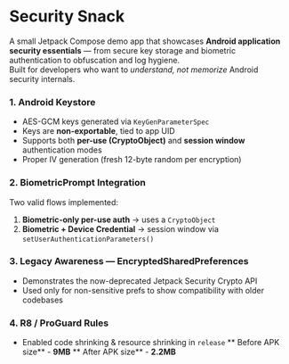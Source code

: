 # Security Snack

A small Jetpack Compose demo app that showcases **Android application security essentials** — from secure key storage and biometric authentication to obfuscation and log hygiene.  
Built for developers who want to *understand, not memorize* Android security internals.

### 1. Android Keystore
- AES-GCM keys generated via `KeyGenParameterSpec`
- Keys are **non-exportable**, tied to app UID
- Supports both **per-use (CryptoObject)** and **session window** authentication modes
- Proper IV generation (fresh 12-byte random per encryption)

### 2. BiometricPrompt Integration
Two valid flows implemented:
1. **Biometric-only per-use auth** → uses a `CryptoObject`
2. **Biometric + Device Credential** → session window via `setUserAuthenticationParameters()`


### 3. Legacy Awareness — EncryptedSharedPreferences
- Demonstrates the now-deprecated Jetpack Security Crypto API
- Used only for non-sensitive prefs to show compatibility with older codebases

### 4. R8 / ProGuard Rules
- Enabled code shrinking & resource shrinking in `release`
** Before APK size** - **9MB**
** After APK size** - **2.2MB**